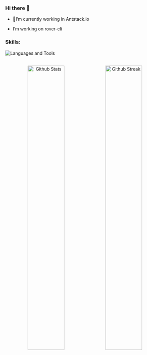 ### Hi there 👋



- 🔭I’m currently working in Antstack.io 

-  I’m working on rover-cli

### Skills:

![Languages and Tools](https://skillicons.dev/icons?i=js,ts,aws,dynamodb,mysql,py,django,git,github,githubactions,vscode,nodejs,java,go)
<br>
<br>


<p align="center">
    <a href="https://github.com/lutfilahdzaky"><img width="48%" alt="Github Stats" src="https://github-readme-stats.vercel.app/api?username=DheerajGBhatt&theme=dark&show_icons=true&hide_border=true"></a>
    <a href="https://github.com/lutfilahdzaky"><img width="48%" alt="Github Streak" src="https://github-readme-streak-stats.herokuapp.com?user=DheerajGBhatt&theme=dark&hide_border=true"></a>
</p>

